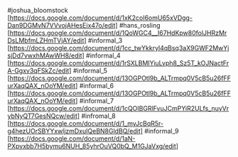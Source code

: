 #joshua_bloomstock
[https://docs.google.com/document/d/1xK2coI6omU65xVDgg-Dan9DGMvN7VVvojAHesEix47o/edit]
#hans_rosling
[https://docs.google.com/document/d/1QoWGC4__I67HdKpw80folJHRzMrDsLMbfmLZHmTVjAY/edit]
#informal_3
[https://docs.google.com/document/d/1cc_twYkkryl4qBsq3aX9GWF2MwYjsjDd7vwxhMAwWH8/edit]
#informal_4
[https://docs.google.com/document/d/1rSXLBMIYiuLvph8_Sz5T_kOJNactFrA-Ggxv3qFSkZc/edit]
#informal_5
[https://docs.google.com/document/d/13OGPOtl9b_ALTrmpq0V5cB5u26fFFurXaqQAX_nOoYM/edit]
#informal_6
[https://docs.google.com/document/d/13OGPOtl9b_ALTrmpq0V5cB5u26fFFurXaqQAX_nOoYM/edit]
#informal_7
[https://docs.google.com/document/d/1cQOIBGRlFvuJCmPYiR2ULfs_nuyVrybNyQT7GesNQcw/edit]
#infromal_8
[https://docs.google.com/document/d/1_myJcBqR5r-g4hezUOrSBYYxwljzmDxuIQeBN8GldBQ/edit]
#informal_9
[https://docs.google.com/document/d/1aN-PXpvxbb7H5bymu6NUH_85yhrOuVQ0bQ_M1GJaVxg/edit]

